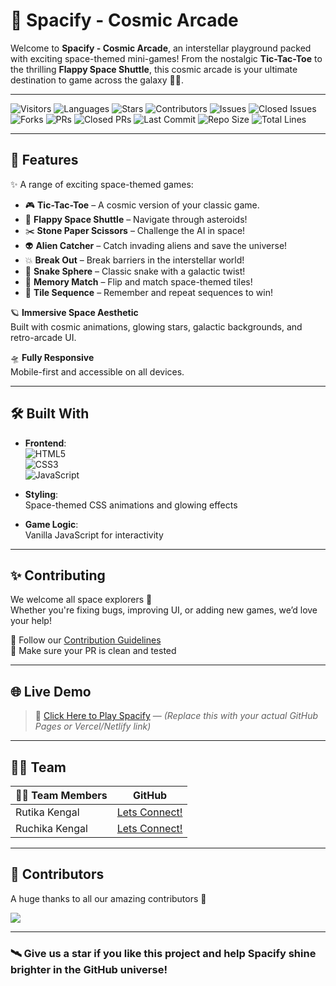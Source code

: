 # 🌌 Spacify - Cosmic Arcade

Welcome to **Spacify - Cosmic Arcade**, an interstellar playground packed with exciting space-themed mini-games! From the nostalgic **Tic-Tac-Toe** to the thrilling **Flappy Space Shuttle**, this cosmic arcade is your ultimate destination to game across the galaxy 🌠🚀.

---
![Visitors](https://api.visitorbadge.io/api/visitors?path=rutikakengal/Spacify-CosmicArcade)
![Languages](https://img.shields.io/github/languages/count/rutikakengal/Spacify-CosmicArcade?color=20B2AA)
![Stars](https://img.shields.io/github/stars/rutikakengal/Spacify-CosmicArcade)
![Contributors](https://img.shields.io/github/contributors/rutikakengal/Spacify-CosmicArcade)
![Issues](https://img.shields.io/github/issues/rutikakengal/Spacify-CosmicArcade)
![Closed Issues](https://img.shields.io/github/issues-closed-raw/rutikakengal/Spacify-CosmicArcade)
![Forks](https://img.shields.io/github/forks/rutikakengal/Spacify-CosmicArcade)
![PRs](https://img.shields.io/github/issues-pr/rutikakengal/Spacify-CosmicArcade)
![Closed PRs](https://img.shields.io/github/issues-pr-closed/rutikakengal/Spacify-CosmicArcade)
![Last Commit](https://img.shields.io/github/last-commit/rutikakengal/Spacify-CosmicArcade)
![Repo Size](https://img.shields.io/github/repo-size/rutikakengal/Spacify-CosmicArcade)
![Total Lines](https://sloc.xyz/github/rutikakengal/Spacify-CosmicArcade)

---

## 🚀 Features

✨ A range of exciting space-themed games:

- 🎮 **Tic-Tac-Toe** – A cosmic version of your classic game.
- 🚀 **Flappy Space Shuttle** – Navigate through asteroids!
- ✂️ **Stone Paper Scissors** – Challenge the AI in space!
- 👽 **Alien Catcher** – Catch invading aliens and save the universe!
- 💥 **Break Out** – Break barriers in the interstellar world!
- 🐍 **Snake Sphere** – Classic snake with a galactic twist!
- 🧠 **Memory Match** – Flip and match space-themed tiles!
- 🔢 **Tile Sequence** – Remember and repeat sequences to win!

🪐 **Immersive Space Aesthetic**  
Built with cosmic animations, glowing stars, galactic backgrounds, and retro-arcade UI.

🛸 **Fully Responsive**  
Mobile-first and accessible on all devices.

---

## 🛠️ Built With

- **Frontend**:  
  ![HTML5](https://img.shields.io/badge/HTML5-E34F26?style=flat&logo=html5&logoColor=white)  
  ![CSS3](https://img.shields.io/badge/CSS3-1572B6?style=flat&logo=css3&logoColor=white)  
  ![JavaScript](https://img.shields.io/badge/JavaScript-F7DF1E?style=flat&logo=javascript&logoColor=black)

- **Styling**:  
  Space-themed CSS animations and glowing effects

- **Game Logic**:  
  Vanilla JavaScript for interactivity

---

## ✨ Contributing

We welcome all space explorers 🚀  
Whether you're fixing bugs, improving UI, or adding new games, we’d love your help!

📌 Follow our [Contribution Guidelines](documentation/contributing.md)  
📌 Make sure your PR is clean and tested

---

## 🌐 Live Demo

> 🔗 [Click Here to Play Spacify](https://your-live-link.com) — *(Replace this with your actual GitHub Pages or Vercel/Netlify link)*

---

## 🧑‍🚀 Team

| 👩‍🚀 Team Members | GitHub |
|------------------|--------|
| Rutika Kengal    | [Lets Connect!](https://github.com/rutikakengal) |
| Ruchika Kengal   | [Lets Connect!](https://github.com/ruchikakengal) |

---

## 🌟 Contributors

A huge thanks to all our amazing contributors 💖

<a href="https://github.com/rutikakengal/Spacify-CosmicArcade/graphs/contributors">
  <img src="https://contrib.rocks/image?repo=rutikakengal/Spacify-CosmicArcade" />
</a>

---

### 🛰️ Give us a star if you like this project and help Spacify shine brighter in the GitHub universe!
